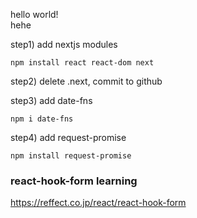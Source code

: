 hello world!  
hehe

step1) add nextjs modules
```
npm install react react-dom next
```
step2) delete .next, commit to github 

step3) add date-fns
```
npm i date-fns
```

step4) add request-promise
```
npm install request-promise
```
### react-hook-form learning
https://reffect.co.jp/react/react-hook-form